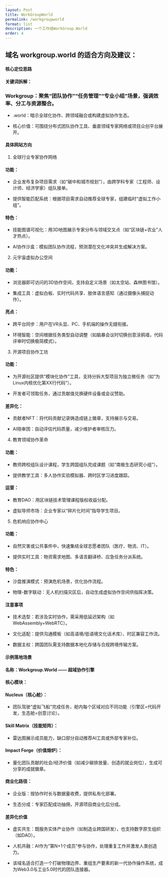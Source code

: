 ```yaml
---
layout: Post
title: WorkGroupWorld
permalink: /workgroupworld
format: list
description: 一个工作组WorkGroup.World
order: 4
---
```


## 域名 workgroup.world 的适合方向及建议：

#### 核心定位思路

#### 关键词拆解：

### Workgroup：聚焦“团队协作”“任务管理”“专业小组”场景，强调效率、分工与资源整合。

* .world：暗示全球化协作、跨领域融合或构建虚拟协作生态。

* 核心价值：可围绕分布式团队协作工具、垂直领域专家网络或项目众创平台展开。

#### 具体网站方向

1. 全球行业专家协作网络

#### 功能：

* 企业发布复杂项目需求（如“碳中和城市规划”），由跨学科专家（工程师、设计师、经济学家）组队接单。

* 提供智能匹配系统：根据项目需求自动推荐全球专家，组建临时“虚拟工作小组”。

#### 特色：

* 技能图谱可视化：用3D地图展示专家分布与领域交叉点（如“区块链+农业”人才热点）。

* AI协作沙盒：模拟团队协作流程，预测潜在文化冲突并生成解决方案。

2. 元宇宙虚拟办公空间

#### 功能：

* 浏览器即可访问的3D协作空间，支持自定义场景（如太空站、森林图书馆）。

* 集成工具：虚拟白板、实时代码共享、肢体语言感知（通过摄像头捕捉动作）。

#### 亮点：

* 跨平台同步：用户在VR头显、PC、手机端的操作无缝衔接。

* 环境智能：空间根据任务类型自动调整（如脑暴会议时切换创意涂鸦墙，代码评审时切换极简模式）。

3. 开源项目协作工坊
 
#### 功能：

* 为开源社区提供“模块化协作”工具，支持分拆大型项目为独立微任务（如“为Linux内核优化第XX行代码”）。

* 开发者可领取任务，通过贡献值兑换硬件设备或会议赞助。

#### 差异化：

* 贡献者NFT：将代码贡献记录铸造成链上徽章，支持展示与交易。

* AI陪审团：自动评估代码质量，减少维护者审核压力。

4. 教育领域协作革命

#### 功能：

* 教师跨校组队设计课程，学生跨国组队完成课题（如“南极生态研究小组”）。

* 提供教学工具：多人协作实验模拟器、跨时区学习进度跟踪。

#### 运营：

* 教育DAO：用区块链技术管理课程版权收益分配。

* 虚拟导师市场：企业专家以“碎片化时间”指导学生项目。

5. 危机响应协作中心

#### 功能：

* 自然灾害或公共事件中，快速集结全球志愿者团队（医疗、物流、IT）。

* 提供实时工具：物资需求地图、多语言翻译桥、应急任务分派系统。

#### 特色：

* 沙盘推演模式：预演危机场景，优化协作流程。

* 物理-数字联动：无人机扫描灾区后，自动生成虚拟协作空间供指挥决策。

#### 注意事项

* 技术选型：若涉及实时协作，需采用低延迟架构（如WebAssembly+WebRTC）。

* 文化适配：提供沟通模板（如高语境/低语境文化话术库）、时区兼容工作流。

* 数据主权：跨国团队需支持数据本地化存储与合规跨境传输方案。

#### 示例落地场景

#### 名称：Workgroup.World —— 超域协作引擎

#### 核心模块：

#### Nucleus（核心舱）：

* 团队驾驶“虚拟飞船”完成任务，舱内每个区域对应不同功能（引擎区=代码开发，生态舱=创意讨论）。

#### Skill Matrix（技能矩阵）：

* 雷达图展示成员能力，缺口部分自动推荐AI工具或外部专家补位。

#### Impact Forge（价值熔炉）：

* 量化团队贡献的社会/经济价值（如减少碳排放量、创造的就业岗位），生成可分享的成就徽章。

#### 商业化路径：

* 企业版：按协作时长与数据量收费，提供私有化部署。

* 生态分成：专家匹配成功抽佣，开源项目商业化后分成。

#### 差异化价值

* 虚实共生：既服务实体产业协作（如制造业跨国研发），也支持数字原生组织（如DAO）。

* 人机共融：AI作为“第N+1个成员”参与协作，处理重复工作并激发人类创造力。

* 该域名适合打造一个打破物理边界、重组生产要素的新一代协作操作系统，成为Web3.0与工业5.0时代的团队连接器。

